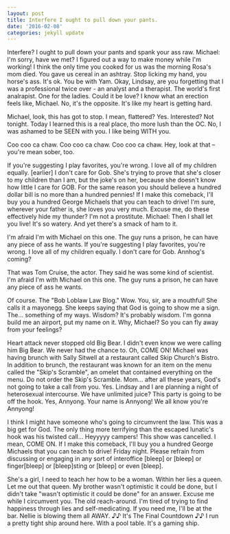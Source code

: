 ```yaml
---
layout: post
title: Interfere I ought to pull down your pants.
date: '2016-02-08'
categories: jekyll update
---
```


Interfere? I ought to pull down your pants and spank your ass raw. Michael: I'm sorry, have we met? I figured out a way to make money while I'm working! I think the only time you cooked for us was the morning Rosa's mom died. You gave us cereal in an ashtray. Stop licking my hand, you horse's ass. It's ok. You be with Yam. Okay, Lindsay, are you forgetting that I was a professional twice over - an analyst and a therapist. The world's first analrapist. One for the ladies. Could it be love? I know what an erection feels like, Michael. No, it's the opposite. It's like my heart is getting hard. 

Michael, look, this has got to stop. I mean, flattered? Yes. Interested? Not tonight. Today I learned this is a real place, tho more lush than the OC. No, I was ashamed to be SEEN with you. I like being WITH you. 

Coo coo ca chaw. Coo coo ca chaw. Coo coo ca chaw. Hey, look at that – you're mean sober, too. 

If you're suggesting I play favorites, you're wrong. I love all of my children equally. [earlier] I don't care for Gob. She's trying to prove that she's closer to my children than I am, but the joke's on her, because she doesn't know how little I care for GOB. For the same reason you should believe a hundred dollar bill is no more than a hundred pennies! If I make this comeback, I'll buy you a hundred George Michaels that you can teach to drive! I'm sure, wherever your father is, she loves you very much. Excuse me, do these effectively hide my thunder? I'm not a prostitute. Michael: Then I shall let you live! It's so watery. And yet there's a smack of ham to it. 

I'm afraid I'm with Michael on this one. The guy runs a prison, he can have any piece of ass he wants. If you're suggesting I play favorites, you're wrong. I love all of my children equally. I don't care for Gob. Annhog's coming? 

That was Tom Cruise, the actor. They said he was some kind of scientist. I'm afraid I'm with Michael on this one. The guy runs a prison, he can have any piece of ass he wants. 

Of course. The "Bob Loblaw Law Blog." Wow. You, sir, are a mouthful! She calls it a mayonegg. She keeps saying that God is going to show me a sign. The… something of my ways. Wisdom? It's probably wisdom. I'm gonna build me an airport, put my name on it. Why, Michael? So you can fly away from your feelings? 

Heart attack never stopped old Big Bear. I didn't even know we were calling him Big Bear. We never had the chance to. Oh, COME ON! Michael was having brunch with Sally Sitwell at a restaurant called Skip Church's Bistro. In addition to brunch, the restaurant was known for an item on the menu called the "Skip's Scramble", an omelet that contained everything on the menu. Do not order the Skip's Scramble. Mom… after all these years, God's not going to take a call from you. Yes. Lindsay and I are planning a night of heterosexual intercourse. We have unlimited juice? This party is going to be off the hook. Yes, Annyong. Your name is Annyong! We all know you're Annyong! 

I think I might have someone who's going to circumvrent the law. This was a big get for God. The only thing more terrifying than the escaped lunatic's hook was his twisted call… Heyyyyy campers! This show was cancelled. I mean, COME ON. If I make this comeback, I'll buy you a hundred George Michaels that you can teach to drive! Friday night. Please refrain from discussing or engaging in any sort of interoffice [bleep] or [bleep] or finger[bleep] or [bleep]sting or [bleep] or even [bleep]. 

She's a girl, I need to teach her how to be a woman. Within her lies a queen. Let me out that queen. My brother wasn't optimistic it could be done, but I didn't take "wasn't optimistic it could be done" for an answer. Excuse me while I circumvent you. The old reach-around. I'm tired of trying to find happiness through lies and self-medicating. If you need me, I'll be at the bar. Nellie is blowing them all AWAY. ♪♪ It's The Final Countdown ♪♪ I run a pretty tight ship around here. With a pool table. It's a gaming ship. 

